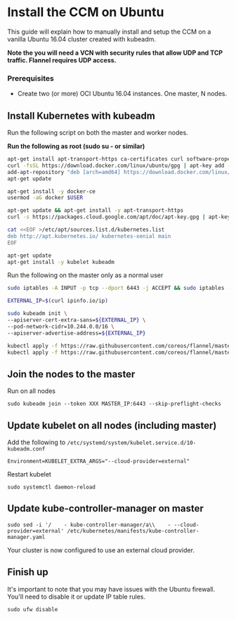 # Install the CCM on Ubuntu

This guide will explain how to manually install and setup the CCM on a vanilla
Ubuntu 16.04 cluster created with kubeadm.

**Note the you will need a VCN with security rules that allow UDP and TCP
traffic. Flannel requires UDP access.**

### Prerequisites

 - Create two (or more) OCI Ubuntu 16.04 instances. One master, N nodes.

## Install Kubernetes with kubeadm

Run the following script on both the master and worker nodes.

**Run the following as root (sudo su - or similar)**

```bash
apt-get install apt-transport-https ca-certificates curl software-properties-common
curl -fsSL https://download.docker.com/linux/ubuntu/gpg | apt-key add -
add-apt-repository "deb [arch=amd64] https://download.docker.com/linux/ubuntu xenial stable"
apt-get update

apt-get install -y docker-ce
usermod -aG docker $USER

apt-get update && apt-get install -y apt-transport-https
curl -s https://packages.cloud.google.com/apt/doc/apt-key.gpg | apt-key add -

cat <<EOF >/etc/apt/sources.list.d/kubernetes.list
deb http://apt.kubernetes.io/ kubernetes-xenial main
EOF

apt-get update
apt-get install -y kubelet kubeadm
```

Run the following on the master only as a normal user

```bash
sudo iptables -A INPUT -p tcp --dport 6443 -j ACCEPT && sudo iptables -F

EXTERNAL_IP=$(curl ipinfo.io/ip)

sudo kubeadm init \
--apiserver-cert-extra-sans=${EXTERNAL_IP} \
--pod-network-cidr=10.244.0.0/16 \
--apiserver-advertise-address=${EXTERNAL_IP}

kubectl apply -f https://raw.githubusercontent.com/coreos/flannel/master/Documentation/kube-flannel.yml
kubectl apply -f https://raw.githubusercontent.com/coreos/flannel/master/Documentation/kube-flannel-rbac.yml
```

## Join the nodes to the master

Run on all nodes

```
sudo kubeadm join --token XXX MASTER_IP:6443 --skip-preflight-checks
```

## Update kubelet on all nodes (including master)

Add the following to `/etc/systemd/system/kubelet.service.d/10-kubeadm.conf`

```
Environment=KUBELET_EXTRA_ARGS="--cloud-provider=external"
```

Restart kubelet

```
sudo systemctl daemon-reload
```

## Update kube-controller-manager on master

```
sudo sed -i '/    - kube-controller-manager/a\\    - --cloud-provider=external' /etc/kubernetes/manifests/kube-controller-manager.yaml
```

Your cluster is now configured to use an external cloud provider.

## Finish up

It's important to note that you may have issues with the Ubuntu firewall. You'll
need to disable it or update IP table rules.

```
sudo ufw disable
```
